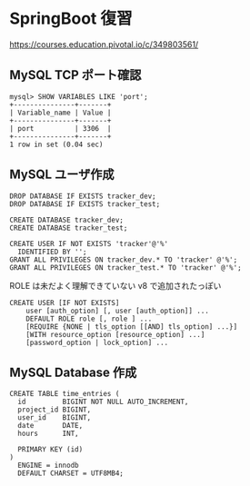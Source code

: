 # SpringBoot 復習

https://courses.education.pivotal.io/c/349803561/

## MySQL TCP ポート確認

```
mysql> SHOW VARIABLES LIKE 'port';
+---------------+-------+
| Variable_name | Value |
+---------------+-------+
| port          | 3306  |
+---------------+-------+
1 row in set (0.04 sec)
```

## MySQL ユーザ作成

```
DROP DATABASE IF EXISTS tracker_dev;
DROP DATABASE IF EXISTS tracker_test;

CREATE DATABASE tracker_dev;
CREATE DATABASE tracker_test;

CREATE USER IF NOT EXISTS 'tracker'@'%'
  IDENTIFIED BY '';
GRANT ALL PRIVILEGES ON tracker_dev.* TO 'tracker' @'%';
GRANT ALL PRIVILEGES ON tracker_test.* TO 'tracker' @'%';
```

ROLE は未だよく理解できていない v8 で追加されたっぽい

```
CREATE USER [IF NOT EXISTS]
    user [auth_option] [, user [auth_option]] ...
    DEFAULT ROLE role [, role ] ...
    [REQUIRE {NONE | tls_option [[AND] tls_option] ...}]
    [WITH resource_option [resource_option] ...]
    [password_option | lock_option] ...
```

## MySQL Database 作成

```
CREATE TABLE time_entries (
  id         BIGINT NOT NULL AUTO_INCREMENT,
  project_id BIGINT,
  user_id    BIGINT,
  date       DATE,
  hours      INT,

  PRIMARY KEY (id)
)
  ENGINE = innodb
  DEFAULT CHARSET = UTF8MB4;
```
